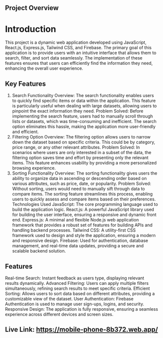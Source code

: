 ## Project Overview

# Introduction
This project is a dynamic web application developed using JavaScript, React.js, Express.js, Tailwind CSS, and Firebase. The primary goal of this application is to provide users with an intuitive interface that allows them to search, filter, and sort data seamlessly. The implementation of these features ensures that users can efficiently find the information they need, enhancing the overall user experience.

## Key Features
1. Search Functionality
Overview: The search functionality enables users to quickly find specific items or data within the application. This feature is particularly useful when dealing with large datasets, allowing users to pinpoint the exact information they need.
Problem Solved: Before implementing the search feature, users had to manually scroll through lists or datasets, which was time-consuming and inefficient. The search option eliminates this hassle, making the application more user-friendly and efficient.
2. Filtering Option
Overview: The filtering option allows users to narrow down the dataset based on specific criteria. This could be by category, price range, or any other relevant attributes.
Problem Solved: In scenarios where users are only interested in a subset of the data, the filtering option saves time and effort by presenting only the relevant items. This feature enhances usability by providing a more personalized browsing experience.
3. Sorting Functionality
Overview: The sorting functionality gives users the ability to organize data in ascending or descending order based on various attributes, such as price, date, or popularity.
Problem Solved: Without sorting, users would need to manually sift through data to compare items. The sorting feature streamlines this process, enabling users to quickly assess and compare items based on their preferences.
Technologies Used
JavaScript: The core programming language used to build the application logic.
React.js: A powerful JavaScript library used for building the user interface, ensuring a responsive and dynamic front end.
Express.js: A minimal and flexible Node.js web application framework that provides a robust set of features for building APIs and handling backend processes.
Tailwind CSS: A utility-first CSS framework used to design and style the application, ensuring a modern and responsive design.
Firebase: Used for authentication, database management, and real-time data updates, providing a secure and scalable backend solution.
## Features
Real-time Search: Instant feedback as users type, displaying relevant results dynamically.
Advanced Filtering: Users can apply multiple filters simultaneously, refining search results to meet specific criteria.
Efficient Sorting: Allows users to sort data based on different attributes, providing a customizable view of the dataset.
User Authentication: Firebase Authentication is used to manage user sign-ups, logins, and security.
Responsive Design: The application is fully responsive, ensuring a seamless experience across different devices and screen sizes.

## Live Link: https://mobile-phone-8b372.web.app/
